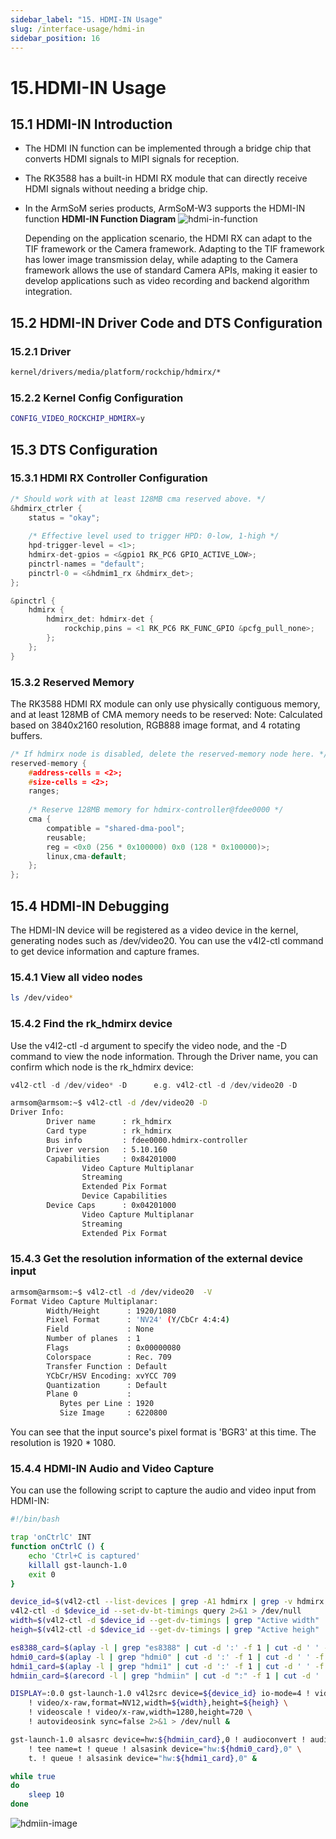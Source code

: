 ```yaml
---
sidebar_label: "15. HDMI-IN Usage"
slug: /interface-usage/hdmi-in
sidebar_position: 16
---
```


# 15.HDMI-IN Usage

## 15.1 HDMI-IN Introduction

- The HDMI IN function can be implemented through a bridge chip that converts HDMI signals to MIPI signals for reception.

- The RK3588  has a built-in HDMI RX module that can directly receive HDMI signals without needing a bridge chip.

- In the ArmSoM series products, ArmSoM-W3 supports the HDMI-IN function
  **HDMI-IN Function Diagram**
  ![hdmi-in-function](/img/general-tutorial/interface-usage/hdmi-in-function.png)

  Depending on the application scenario, the HDMI RX can adapt to the TIF framework or the Camera framework. Adapting to the TIF framework has lower image transmission delay, while adapting to the Camera framework allows the use of standard Camera APIs, making it easier to develop applications such as video recording and backend algorithm integration.

## 15.2 HDMI-IN Driver Code and DTS Configuration

### 15.2.1 Driver

```bash
kernel/drivers/media/platform/rockchip/hdmirx/*
```

### 15.2.2 Kernel Config Configuration

```bash
CONFIG_VIDEO_ROCKCHIP_HDMIRX=y
```

## 15.3 DTS Configuration

### 15.3.1 HDMI RX Controller Configuration

```c
/* Should work with at least 128MB cma reserved above. */ 
&hdmirx_ctrler { 
    status = "okay"; 
    
    /* Effective level used to trigger HPD: 0-low, 1-high */ 
    hpd-trigger-level = <1>; 
    hdmirx-det-gpios = <&gpio1 RK_PC6 GPIO_ACTIVE_LOW>; 
    pinctrl-names = "default"; 
    pinctrl-0 = <&hdmim1_rx &hdmirx_det>; 
}; 

&pinctrl {
    hdmirx {
        hdmirx_det: hdmirx-det {
            rockchip,pins = <1 RK_PC6 RK_FUNC_GPIO &pcfg_pull_none>;
        };
    };
}
```

### 15.3.2 Reserved Memory

The RK3588 HDMI RX module can only use physically contiguous memory, and at least 128MB of CMA memory needs to be reserved:
Note: Calculated based on 3840x2160 resolution, RGB888 image format, and 4 rotating buffers.

```c
/* If hdmirx node is disabled, delete the reserved-memory node here. */ 
reserved-memory { 
    #address-cells = <2>; 
    #size-cells = <2>; 
    ranges; 
    
    /* Reserve 128MB memory for hdmirx-controller@fdee0000 */ 
    cma { 
        compatible = "shared-dma-pool"; 
        reusable; 
        reg = <0x0 (256 * 0x100000) 0x0 (128 * 0x100000)>; 
        linux,cma-default; 
    }; 
};
```

## 15.4 HDMI-IN Debugging

The HDMI-IN device will be registered as a video device in the kernel, generating nodes such as /dev/video20. You can use the v4l2-ctl command to get device information and capture frames.

### 15.4.1 View all video nodes

```bash
ls /dev/video* 
```

### 15.4.2 Find the **rk_hdmirx** device

Use the v4l2-ctl -d argument to specify the video node, and the -D command to view the node information. Through the Driver name, you can confirm which node is the rk_hdmirx device:


```c
v4l2-ctl -d /dev/video* -D      e.g. v4l2-ctl -d /dev/video20 -D 
```

```bash
armsom@armsom:~$ v4l2-ctl -d /dev/video20 -D
Driver Info:
        Driver name      : rk_hdmirx
        Card type        : rk_hdmirx
        Bus info         : fdee0000.hdmirx-controller
        Driver version   : 5.10.160
        Capabilities     : 0x84201000
                Video Capture Multiplanar
                Streaming
                Extended Pix Format
                Device Capabilities
        Device Caps      : 0x04201000
                Video Capture Multiplanar
                Streaming
                Extended Pix Format
```

### 15.4.3 Get the resolution information of the external device input

```bash
armsom@armsom:~$ v4l2-ctl -d /dev/video20  -V
Format Video Capture Multiplanar:
        Width/Height      : 1920/1080
        Pixel Format      : 'NV24' (Y/CbCr 4:4:4)
        Field             : None
        Number of planes  : 1
        Flags             : 0x00000080
        Colorspace        : Rec. 709
        Transfer Function : Default
        YCbCr/HSV Encoding: xvYCC 709
        Quantization      : Default
        Plane 0           :
           Bytes per Line : 1920
           Size Image     : 6220800
```

You can see that the input source's pixel format is 'BGR3' at this time. The resolution is 1920 * 1080.

### 15.4.4 HDMI-IN Audio and Video Capture

You can use the following script to capture the audio and video input from HDMI-IN:

```bash
#!/bin/bash

trap 'onCtrlC' INT
function onCtrlC () {
    echo 'Ctrl+C is captured'
    killall gst-launch-1.0
    exit 0
}

device_id=$(v4l2-ctl --list-devices | grep -A1 hdmirx | grep -v hdmirx | awk -F ' ' '{print $NF}')
v4l2-ctl -d $device_id --set-dv-bt-timings query 2>&1 > /dev/null
width=$(v4l2-ctl -d $device_id --get-dv-timings | grep "Active width" |awk -F ' ' '{print $NF}')
heigh=$(v4l2-ctl -d $device_id --get-dv-timings | grep "Active heigh" |awk -F ' ' '{print $NF}')

es8388_card=$(aplay -l | grep "es8388" | cut -d ':' -f 1 | cut -d ' ' -f 2)
hdmi0_card=$(aplay -l | grep "hdmi0" | cut -d ':' -f 1 | cut -d ' ' -f 2)
hdmi1_card=$(aplay -l | grep "hdmi1" | cut -d ':' -f 1 | cut -d ' ' -f 2)
hdmiin_card=$(arecord -l | grep "hdmiin" | cut -d ":" -f 1 | cut -d ' ' -f 2)

DISPLAY=:0.0 gst-launch-1.0 v4l2src device=${device_id} io-mode=4 ! videoconvert \
    ! video/x-raw,format=NV12,width=${width},height=${heigh} \
    ! videoscale ! video/x-raw,width=1280,height=720 \
    ! autovideosink sync=false 2>&1 > /dev/null &

gst-launch-1.0 alsasrc device=hw:${hdmiin_card},0 ! audioconvert ! audioresample ! queue \
    ! tee name=t ! queue ! alsasink device="hw:${hdmi0_card},0" \
    t. ! queue ! alsasink device="hw:${hdmi1_card},0" &

while true
do
    sleep 10
done
```

![hdmiin-image](/img/general-tutorial/interface-usage/hdmiin-image.png)